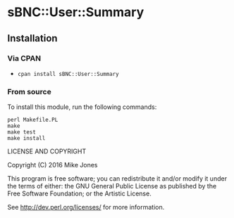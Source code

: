 # sBNC::User::Summary

## Installation

### Via CPAN

* `cpan install sBNC::User::Summary`

### From source

To install this module, run the following commands:

    perl Makefile.PL
    make
    make test
    make install

LICENSE AND COPYRIGHT

Copyright (C) 2016 Mike Jones

This program is free software; you can redistribute it and/or modify it
under the terms of either: the GNU General Public License as published
by the Free Software Foundation; or the Artistic License.

See http://dev.perl.org/licenses/ for more information.

